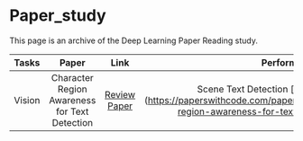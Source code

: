 # Paper_study
This page is an archive of the Deep Learning Paper Reading study.
 
| Tasks | Paper | Link | Performance Index |
|:---------------|:-------------:|:-------------:|-------------:|
| Vision | Character Region Awareness for Text Detection | [Review](https://velog.io/@kunha98/Character-Region-Awareness-for-Text-Detection) <br> [Paper](https://arxiv.org/pdf/1904.01941.pdf) | Scene Text Detection [benchmark] <br> (https://paperswithcode.com/paper/character-region-awareness-for-text-detection) |
